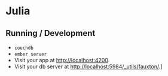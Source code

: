 # Julia

## Running / Development

* `couchdb`
* `ember server`
* Visit your app at [http://localhost:4200](http://localhost:4200).
* Visit your db server at [http://localhost:5984/_utils/fauxton/](http://localhost:5984/_utils/fauxton/).]

